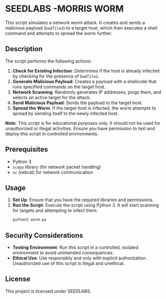 
# SEEDLABS -MORRIS WORM

This script simulates a network worm attack. It creates and sends a malicious payload (`badfile2`) to a target host, which then executes a shell command and attempts to spread the worm further.

## Description

The script performs the following actions:
1. **Check for Existing Infection**: Determines if the host is already infected by checking for the presence of `badfile2`.
2. **Generate Malicious Payload**: Creates a payload with a shellcode that runs specified commands on the target host.
3. **Network Scanning**: Randomly generates IP addresses, pings them, and selects an active target for the attack.
4. **Send Malicious Payload**: Sends the payload to the target host.
5. **Spread the Worm**: If the target host is infected, the worm attempts to spread by sending itself to the newly infected host.

**Note**: This script is for educational purposes only. It should not be used for unauthorized or illegal activities. Ensure you have permission to test and deploy this script in controlled environments.

## Prerequisites

- Python 3
- `scapy` library (for network packet handling)
- `nc` (netcat) for network communication

## Usage

1. **Set Up**: Ensure that you have the required libraries and permissions.
2. **Run the Script**: Execute the script using Python 3. It will start scanning for targets and attempting to infect them.
   ```bash
   python3 worm.py
   ```

## Security Considerations

- **Testing Environment**: Run this script in a controlled, isolated environment to avoid unintended consequences.
- **Ethical Use**: Use responsibly and only with explicit authorization. Unauthorized use of this script is illegal and unethical.

## License

This project is licensed under SEEDLABS.

